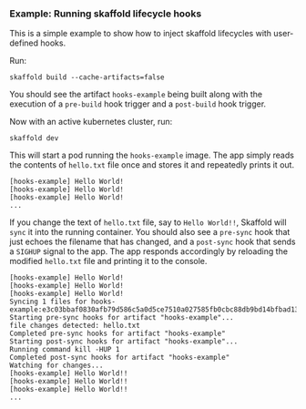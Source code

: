 ### Example: Running skaffold lifecycle hooks

This is a simple example to show how to inject skaffold lifecycles with user-defined hooks.

Run:
```
skaffold build --cache-artifacts=false
```

You should see the artifact `hooks-example` being built along with the execution of a `pre-build` hook trigger and a `post-build` hook trigger.

Now with an active kubernetes cluster, run:
```
skaffold dev
```

This will start a pod running the `hooks-example` image. The app simply reads the contents of `hello.txt` file once and stores it and repeatedly prints it out.
```
[hooks-example] Hello World!
[hooks-example] Hello World!
[hooks-example] Hello World!
...
```
If you change the text of `hello.txt` file, say to `Hello World!!`, Skaffold will `sync` it into the running container.
You should also see a `pre-sync` hook that just echoes the filename that has changed, and a `post-sync` hook that sends a `SIGHUP` signal to the app. The app responds accordingly by reloading the modified `hello.txt` file and printing it to the console. 
```
[hooks-example] Hello World!
[hooks-example] Hello World!
[hooks-example] Hello World!
Syncing 1 files for hooks-example:e3c03bbaf0830afb79d586c5a0d5ce7510a027585fb0cbc88db9bd14bfbad139
Starting pre-sync hooks for artifact "hooks-example"...
file changes detected: hello.txt
Completed pre-sync hooks for artifact "hooks-example"
Starting post-sync hooks for artifact "hooks-example"...
Running command kill -HUP 1
Completed post-sync hooks for artifact "hooks-example"
Watching for changes...
[hooks-example] Hello World!!
[hooks-example] Hello World!!
[hooks-example] Hello World!!
...
```